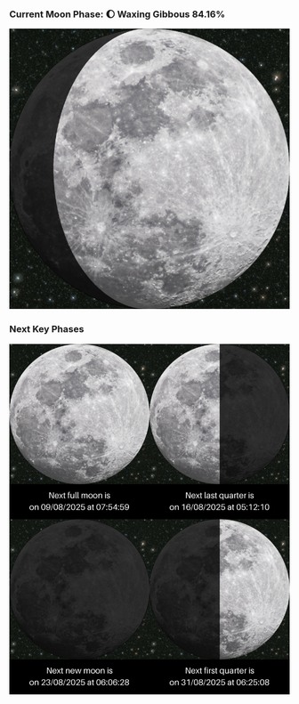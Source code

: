 ### Current Moon Phase: 🌔 Waxing Gibbous 84.16%
![Moon Phase](moonphase.png)
### Next Key Phases
![Gallery](gallery.png)